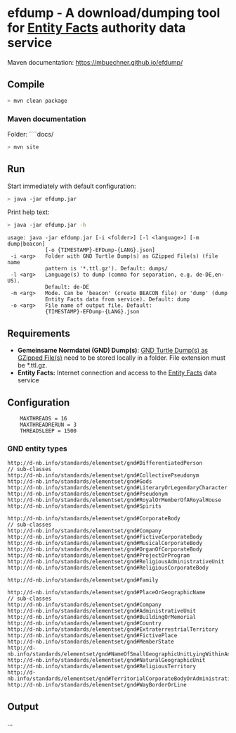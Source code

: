 # efdump - A download/dumping tool for [Entity Facts](http://www.dnb.de/DE/Service/DigitaleDienste/EntityFacts/entityfacts_node.html) authority data service 

Maven documentation: https://mbuechner.github.io/efdump/

## Compile
```sh
> mvn clean package
```
### Maven documentation
Folder: ´´´´docs/
```sh
> mvn site
```

## Run
Start immediately with default configuration:
```sh
> java -jar efdump.jar
```

Print help text:
```sh
> java -jar efdump.jar -h
```
```
usage: java -jar efdump.jar [-i <folder>] [-l <language>] [-m dump|beacon]
            [-o {TIMESTAMP}-EFDump-{LANG}.json]
 -i <arg>   Folder with GND Turtle Dump(s) as GZipped File(s) (file name
            pattern is '*.ttl.gz'). Default: dumps/
 -l <arg>   Language(s) to dump (comma for separation, e.g. de-DE,en-US).
            Default: de-DE
 -m <arg>   Mode. Can be 'beacon' (create BEACON file) or 'dump' (dump
            Entity Facts data from service). Default: dump
 -o <arg>   File name of output file. Default:
            {TIMESTAMP}-EFDump-{LANG}.json
```

## Requirements
- **Gemeinsame Normdatei (GND) Dump(s)**: [GND Turtle Dump(s) as GZipped File(s)](https://data.dnb.de/opendata/) need to be stored locally in a folder. File extension must be *.ttl.gz.
- **Entity Facts:** Internet connection and access to the [Entity Facts](http://www.dnb.de/DE/Service/DigitaleDienste/EntityFacts/entityfacts_node.html) data service

## Configuration
```
	MAXTHREADS = 16
	MAXTHREADRERUN = 3
	THREADSLEEP = 1500
```

### GND entity types
```
http://d-nb.info/standards/elementset/gnd#DifferentiatedPerson
// sub-classes
http://d-nb.info/standards/elementset/gnd#CollectivePseudonym
http://d-nb.info/standards/elementset/gnd#Gods
http://d-nb.info/standards/elementset/gnd#LiteraryOrLegendaryCharacter
http://d-nb.info/standards/elementset/gnd#Pseudonym
http://d-nb.info/standards/elementset/gnd#RoyalOrMemberOfARoyalHouse
http://d-nb.info/standards/elementset/gnd#Spirits

http://d-nb.info/standards/elementset/gnd#CorporateBody
// sub-classes
http://d-nb.info/standards/elementset/gnd#Company
http://d-nb.info/standards/elementset/gnd#FictiveCorporateBody
http://d-nb.info/standards/elementset/gnd#MusicalCorporateBody
http://d-nb.info/standards/elementset/gnd#OrganOfCorporateBody
http://d-nb.info/standards/elementset/gnd#ProjectOrProgram
http://d-nb.info/standards/elementset/gnd#ReligiousAdministrativeUnit
http://d-nb.info/standards/elementset/gnd#ReligiousCorporateBody

http://d-nb.info/standards/elementset/gnd#Family

http://d-nb.info/standards/elementset/gnd#PlaceOrGeographicName
// sub-classes
http://d-nb.info/standards/elementset/gnd#Company
http://d-nb.info/standards/elementset/gnd#AdministrativeUnit
http://d-nb.info/standards/elementset/gnd#BuildingOrMemorial
http://d-nb.info/standards/elementset/gnd#Country
http://d-nb.info/standards/elementset/gnd#ExtraterrestrialTerritory
http://d-nb.info/standards/elementset/gnd#FictivePlace
http://d-nb.info/standards/elementset/gnd#MemberState
http://d-nb.info/standards/elementset/gnd#NameOfSmallGeographicUnitLyingWithinAnotherGeographicUnit
http://d-nb.info/standards/elementset/gnd#NaturalGeographicUnit
http://d-nb.info/standards/elementset/gnd#ReligiousTerritory
http://d-nb.info/standards/elementset/gnd#TerritorialCorporateBodyOrAdministrativeUnit
http://d-nb.info/standards/elementset/gnd#WayBorderOrLine
```

## Output
...
